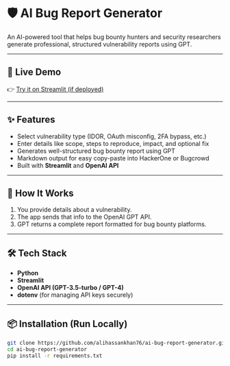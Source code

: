 # 🛡️ AI Bug Report Generator

An AI-powered tool that helps bug bounty hunters and security researchers generate professional, structured vulnerability reports using GPT.

---

## 🚀 Live Demo

👉 [Try it on Streamlit (if deployed)](https://yourusername-ai-bug-report-generator.streamlit.app)

---

## ✨ Features

- Select vulnerability type (IDOR, OAuth misconfig, 2FA bypass, etc.)
- Enter details like scope, steps to reproduce, impact, and optional fix
- Generates well-structured bug bounty report using GPT
- Markdown output for easy copy-paste into HackerOne or Bugcrowd
- Built with **Streamlit** and **OpenAI API**

---

## 🧠 How It Works

1. You provide details about a vulnerability.
2. The app sends that info to the OpenAI GPT API.
3. GPT returns a complete report formatted for bug bounty platforms.

---

## 🛠 Tech Stack

- **Python**
- **Streamlit**
- **OpenAI API (GPT-3.5-turbo / GPT-4)**
- **dotenv** (for managing API keys securely)

---

## 📦 Installation (Run Locally)

```bash
git clone https://github.com/alihassankhan76/ai-bug-report-generator.git
cd ai-bug-report-generator
pip install -r requirements.txt

